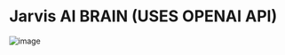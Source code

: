 # Jarvis AI BRAIN (USES OPENAI API)

![image](https://user-images.githubusercontent.com/94056367/209910383-67895b59-2041-4ca5-8193-16257a36b1b3.png)


